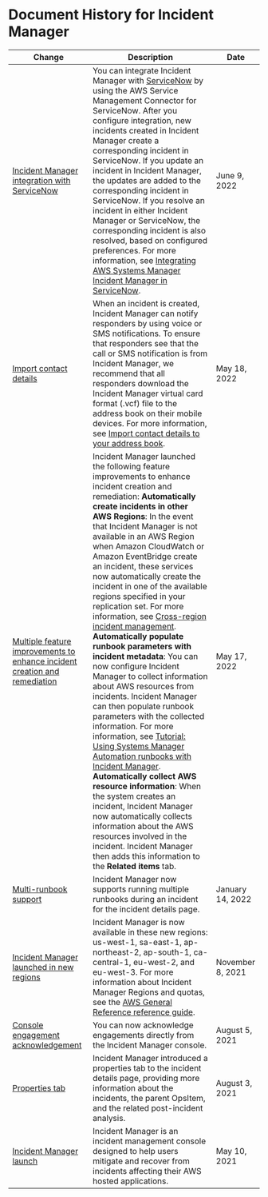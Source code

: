 # Document History for Incident Manager<a name="doc-history"></a>

| Change | Description | Date | 
| --- |--- |--- |
| [Incident Manager integration with ServiceNow](#doc-history) | You can integrate Incident Manager with [ServiceNow](https://www.servicenow.com/) by using the AWS Service Management Connector for ServiceNow\. After you configure integration, new incidents created in Incident Manager create a corresponding incident in ServiceNow\. If you update an incident in Incident Manager, the updates are added to the corresponding incident in ServiceNow\. If you resolve an incident in either Incident Manager or ServiceNow, the corresponding incident is also resolved, based on configured preferences\. For more information, see [Integrating AWS Systems Manager Incident Manager in ServiceNow](https://docs.aws.amazon.com/servicecatalog/latest/smcguide/sn-im.html)\. | June 9, 2022 | 
| [Import contact details](#doc-history) | When an incident is created, Incident Manager can notify responders by using voice or SMS notifications\. To ensure that responders see that the call or SMS notification is from Incident Manager, we recommend that all responders download the Incident Manager virtual card format \(\.vcf\) file to the address book on their mobile devices\. For more information, see [Import contact details to your address book](https://docs.aws.amazon.com/incident-manager/latest/userguide/contacts.html#contacts-details-file)\. | May 18, 2022 | 
| [Multiple feature improvements to enhance incident creation and remediation](#doc-history) | Incident Manager launched the following feature improvements to enhance incident creation and remediation:  **Automatically create incidents in other AWS Regions**: In the event that Incident Manager is not available in an AWS Region when Amazon CloudWatch or Amazon EventBridge create an incident, these services now automatically create the incident in one of the available regions specified in your replication set\. For more information, see [Cross\-region incident management](https://docs.aws.amazon.com/incident-manager/latest/userguide/incident-manager-cross-account-cross-region.html#incident-manager-cross-region)\.    **Automatically populate runbook parameters with incident metadata**: You can now configure Incident Manager to collect information about AWS resources from incidents\. Incident Manager can then populate runbook parameters with the collected information\. For more information, see [Tutorial: Using Systems Manager Automation runbooks with Incident Manager](https://docs.aws.amazon.com/incident-manager/latest/userguide/tutorials-runbooks.html)\.    **Automatically collect AWS resource information**: When the system creates an incident, Incident Manager now automatically collects information about the AWS resources involved in the incident\. Incident Manager then adds this information to the **Related items** tab\.   | May 17, 2022 | 
| [Multi\-runbook support](#doc-history) | Incident Manager now supports running multiple runbooks during an incident for the incident details page\. | January 14, 2022 | 
| [Incident Manager launched in new regions](#doc-history) | Incident Manager is now available in these new regions: us\-west\-1, sa\-east\-1, ap\-northeast\-2, ap\-south\-1, ca\-central\-1, eu\-west\-2, and eu\-west\-3\. For more information about Incident Manager Regions and quotas, see the [AWS General Reference reference guide](https://docs.aws.amazon.com/general/latest/gr/incident-manager.html)\. | November 8, 2021 | 
| [Console engagement acknowledgement](#doc-history) | You can now acknowledge engagements directly from the Incident Manager console\. | August 5, 2021 | 
| [Properties tab](#doc-history) | Incident Manager introduced a properties tab to the incident details page, providing more information about the incidents, the parent OpsItem, and the related post\-incident analysis\. | August 3, 2021 | 
| [Incident Manager launch](#doc-history) | Incident Manager is an incident management console designed to help users mitigate and recover from incidents affecting their AWS hosted applications\. | May 10, 2021 | 